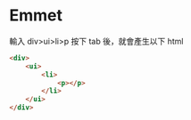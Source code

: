 # Emmet

輸入 div>ui>li>p 按下 tab 後，就會產生以下 html

```html
<div>
    <ui>
        <li>
            <p></p>
        </li>
    </ui>
</div>
```

